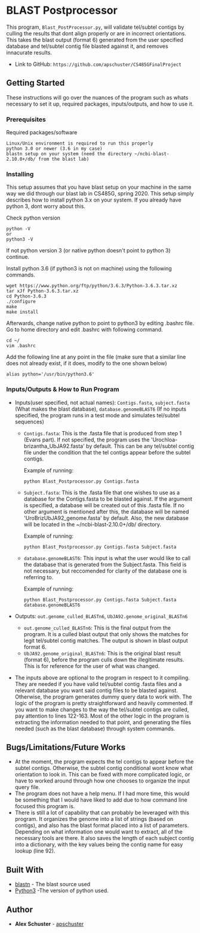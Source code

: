 # BLAST Postprocessor

This program, `Blast_PostProcessor.py`, will validate tel/subtel contigs by culling the results that dont align properly or are in incorrect orientations. This takes the blast output (format 6) generated from the user specified database and tel/subtel contig file blasted against it, and removes innacurate results.

* Link to GitHub: `https://github.com/apschuster/CS485GFinalProject`
  
## Getting Started

These instructions will go over the nuances of the program such as whats necessary to set it up, required packages, inputs/outputs, and how to use it.

### Prerequisites

Required packages/software

```
Linux/Unix environment is required to run this properly
python 3.0 or newer (3.6 in my case)
blastn setup on your system (need the directory ~/ncbi-blast-2.10.0+/db/ from the blast lab)
```

### Installing

This setup assumes that you have blast setup on your machine in the same way we did through our blast lab in CS485G, spring 2020. This setup simply describes how to install python 3.x on your system. If you already have python 3, dont worry about this.

Check python version

```
python -V
or
python3 -V
```

If not python version 3 (or native python doesn't point to python 3) continue.

Install python 3.6 (if python3 is not on machine) using the following commands.

```
wget https://www.python.org/ftp/python/3.6.3/Python-3.6.3.tar.xz
tar xJf Python-3.6.3.tar.xz
cd Python-3.6.3
./configure
make
make install
```

Afterwards, change native python to point to python3 by editing .bashrc file. Go to home directory and edit .bashrc with following command.

```
cd ~/
vim .bashrc
```

Add the following line at any point in the file (make sure that a similar line does not already exist, if it does, modify to the one shown below)

```
alias python='/usr/bin/python3.6'
```

### Inputs/Outputs & How to Run Program

* Inputs(user specified, not actual names): `Contigs.fasta`, `subject.fasta` (What makes the blast database), `database.genomeBLAST6` (If no inputs specified, the program runs in a test mode and simulates tel/subtel sequences)
  - `Contigs.fasta`: This is the .fasta file that is produced from step 1 (Evans part). If not specified, the program uses the 'Urochloa-brizantha_UbJA92.fasta' by default. This can be any tel/subtel contig file under the condition that the tel contigs appear before the subtel contigs.
  
    Example of running:
    ```
    python Blast_Postprocessor.py Contigs.fasta
    ```
  - `Subject.fasta`: This is the .fasta file that one wishes to use as a database for the Contigs.fasta to be blasted against. If the argument is specified, a database will be created out of this .fasta file. If no other argument is mentioned after this, the database will be named 'UroBrizUbJA92_genome.fasta' by default. Also, the new database will be located in the ~/ncbi-blast-2.10.0+/db/ directory.
    
    Example of running:
    ```
    python Blast_Postprocessor.py Contigs.fasta Subject.fasta
    ```
  - `database.genomeBLAST6`: This input is what the user would like to call the database that is generated from the Subject.fasta. This field is not necessary, but reccomended for clarity of the database one is referring to.
  
    Example of running:
    ```
    python Blast_Postprocessor.py Contigs.fasta Subject.fasta database.genomeBLAST6
    ```
* Outputs: `out.genome_culled_BLASTn6`, `UbJA92.genome_original_BLASTn6`
  - `out.genome_culled_BLASTn6`: This is the final output from the program. It is a culled blast output that only shows the matches for legit tel/subtel contig matches. The output is shown in blast output format 6.
  - `UbJA92.genome_original_BLASTn6`: This is the original blast result (format 6), before the program culls down the illegitimate results. This is for reference for the user of what was changed.

* The inputs above are optional to the program in respect to it compiling. They are needed if you have valid tel/subtel contig .fasta files and a relevant database you want said contig files to be blasted against. Otherwise, the program generates dummy query data to work with. The logic of the program is pretty straightforward and heavily commented. If you want to make changes to the way the tel/subtel contigs are culled, pay attention to lines 122-163. Most of the other logic in the program is extracting the information needed to that point, and generating the files needed (such as the blast database) through system commands.

## Bugs/Limitations/Future Works
* At the moment, the program expects the tel contigs to appear before the subtel contigs. Otherwise, the subtel contig conditional wont know what orientation to look in. This can be fixed with more complicated logic, or have to worked around through how one chooses to organize the input query file.
* The program does not have a help menu. If I had more time, this would be something that I would have liked to add due to how command line focused this program is.
* There is still a lot of capability that can probably be leveraged with this program. It organizes the genome into a list of strings (based on contigs), and also has the blast format placed into a list of parameters. Depending on what information one would want to extract, all of the necessary tools are there. It also saves the length of each subject contig into a dictionary, with the key values being the contig name for easy lookup (line 92).

## Built With

* [blastn](https://ftp.ncbi.nlm.nih.gov/blast/executables/blast+/LATEST/) - The blast source used
* [Python3](https://www.python.org/downloads/release/python-360/) -The version of python used.

## Author

* **Alex Schuster**  - [apschuster](https://github.com/apschuster)


